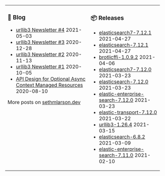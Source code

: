 <table><tr><td valign="top">

### 📰 Blog
<!-- blog starts -->
* [urllib3 Newsletter #4](http://sethmlarson.dev/blog/2021-05-03/urllib3-newsletter-4) 2021-05-03
* [urllib3 Newsletter #3](http://sethmlarson.dev/blog/2020-12-28/urllib3-newsletter-3) 2020-12-28
* [urllib3 Newsletter #2](http://sethmlarson.dev/blog/2020-11-13/urllib3-newsletter-2) 2020-11-13
* [urllib3 Newsletter #1](http://sethmlarson.dev/blog/2020-10-05/urllib3-newsletter-september-2020) 2020-10-05
* [API Design for Optional Async Context Managed Resources](http://sethmlarson.dev/blog/2020-08-10/api-design-for-an-async-open) 2020-08-10
<!-- blog ends -->
More posts on [sethmlarson.dev](https://sethmlarson.dev)
</td><td valign="top">

### 📦 Releases
<!-- other starts -->
* [elasticsearch7-7.12.1](https://pypi.org/project/elasticsearch7/7.12.1) 2021-04-27
* [elasticsearch-7.12.1](https://pypi.org/project/elasticsearch/7.12.1) 2021-04-27
* [brotlicffi-1.0.9.2](https://pypi.org/project/brotlicffi/1.0.9.2) 2021-04-06
* [elasticsearch7-7.12.0](https://pypi.org/project/elasticsearch7/7.12.0) 2021-03-23
* [elasticsearch-7.12.0](https://pypi.org/project/elasticsearch/7.12.0) 2021-03-23
* [elastic-enterprise-search-7.12.0](https://pypi.org/project/elastic-enterprise-search/7.12.0) 2021-03-23
* [elastic-transport-7.12.0](https://pypi.org/project/elastic-transport/7.12.0) 2021-03-22
* [urllib3-1.26.4](https://pypi.org/project/urllib3/1.26.4) 2021-03-15
* [elasticsearch-6.8.2](https://pypi.org/project/elasticsearch/6.8.2) 2021-03-09
* [elastic-enterprise-search-7.11.0](https://pypi.org/project/elastic-enterprise-search/7.11.0) 2021-02-10
<!-- other ends -->
</td></tr></table>
